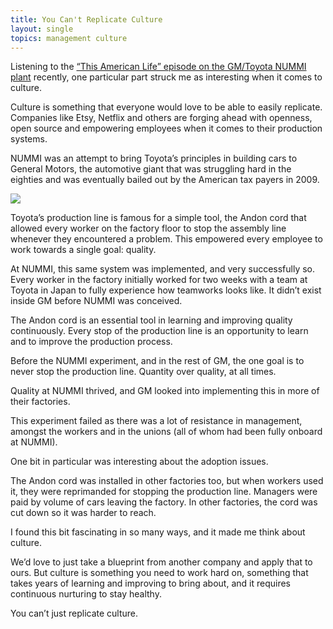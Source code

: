 ```yaml
---
title: You Can't Replicate Culture
layout: single
topics: management culture
---
```

Listening to the [“This American Life” episode on the GM/Toyota NUMMI plant](http://www.thisamericanlife.org/radio-archives/episode/403/nummi) recently, one particular part struck me as interesting when it comes to culture.

Culture is something that everyone would love to be able to easily replicate. Companies like Etsy, Netflix and others are forging ahead with openness, open source and empowering employees when it comes to their production systems.

NUMMI was an attempt to bring Toyota’s principles in building cars to General Motors, the automotive giant that was struggling hard in the eighties and was eventually bailed out by the American tax payers in 2009.

![](http://i.imgur.com/QhSNhcS.png)

Toyota’s production line is famous for a simple tool, the Andon cord that allowed every worker on the factory floor to stop the assembly line whenever they encountered a problem. This empowered every employee to work towards a single goal: quality.

At NUMMI, this same system was implemented, and very successfully so. Every worker in the factory initially worked for two weeks with a team at Toyota in Japan to fully experience how teamworks looks like. It didn’t exist inside GM before NUMMI was conceived.

The Andon cord is an essential tool in learning and improving quality continuously. Every stop of the production line is an opportunity to learn and to improve the production process.

Before the NUMMI experiment, and in the rest of GM, the one goal is to never stop the production line. Quantity over quality, at all times.

Quality at NUMMI thrived, and GM looked into implementing this in more of their factories.

This experiment failed as there was a lot of resistance in management, amongst the workers and in the unions (all of whom had been fully onboard at NUMMI).

One bit in particular was interesting about the adoption issues.

The Andon cord was installed in other factories too, but when workers used it, they were reprimanded for stopping the production line. Managers were paid by volume of cars leaving the factory. In other factories, the cord was cut down so it was harder to reach.

I found this bit fascinating in so many ways, and it made me think about culture.

We’d love to just take a blueprint from another company and apply that to ours. But culture is something you need to work hard on, something that takes years of learning and improving to bring about, and it requires continuous nurturing to stay healthy.

You can’t just replicate culture.
